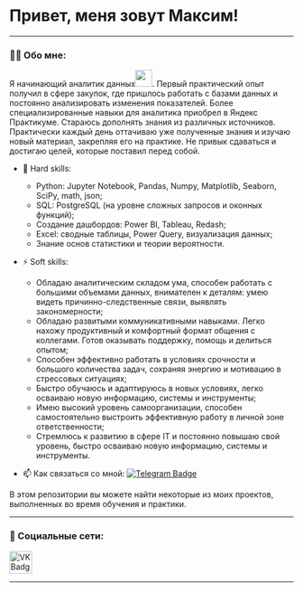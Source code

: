 # Привет, меня зовут Максим!

---

### :man_technologist: Обо мне:

Я начинающий аналитик данных<img src="https://media.giphy.com/media/WUlplcMpOCEmTGBtBW/giphy.gif" width="30px">. Первый практический опыт получил в сфере закупок, где пришлось работать с базами данных и постоянно анализировать изменения показателей. Более специализированные навыки для аналитика приобрел в Яндекс Практикуме. Стараюсь дополнять знания из различных источников. Практически каждый день оттачиваю уже полученные знания и изучаю новый материал, закрепляя его на практике. Не привык сдаваться и достигаю целей, которые поставил перед собой.

- :telescope: Hard skills:
  - Python: Jupyter Notebook, Pandas, Numpy, Matplotlib, Seaborn, SciPy, math, json;
  - SQL: PostgreSQL (на уровне сложных запросов и оконных функций);
  - Создание дашбордов: Power BI, Tableau, Redash;
  - Excel: сводные таблицы, Power Query, визуализация данных;
  - Знание основ статистики и теории вероятности.

- :zap: Soft skills:
  - Обладаю аналитическим складом ума, способен работать с большими объемами данных, внимателен к деталям: умею видеть причинно-следственные связи, выявлять закономерности;
  - Обладаю развитыми коммуникативными навыками. Легко нахожу продуктивный и комфортный формат общения с коллегами. Готов оказывать поддержку, помощь и делиться опытом;
  - Способен эффективно работать в условиях срочности и большого количества задач, сохраняя энергию и мотивацию в стрессовых ситуациях;
  - Быстро обучаюсь и адаптируюсь в новых условиях, легко осваиваю новую информацию, системы и инструменты;
  - Имею высокий уровень самоорганизации, способен самостоятельно выстроить эффективную работу в личной зоне ответственности;
  - Стремлюсь к развитию в сфере IT и постоянно повышаю свой уровень, быстро осваиваю новую информацию, системы и инструменты.

- :mailbox: Как связаться со мной: [![Telegram Badge](https://img.shields.io/badge/-Maxim_Berdnikov-blue?style=flat&logo=Telegram&logoColor=white)](https://t.me/Maxim_Berdnikov)

В этом репозитории вы можете найти некоторые из моих проектов, выполненных во время обучения и практики.

---

### 🤝 Социальные сети:

  <div id="badges">
    </a>
    <a href="https://vk.com/mx_bv" target="_blank">
      <img src="https://cdn-icons-png.flaticon.com/512/145/145813.png" width="40" height="40" alt="VK Badge"/>
    </a>
  </div>

---
